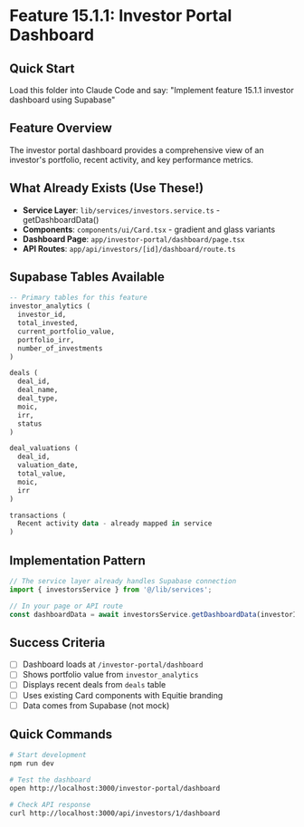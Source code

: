 # Feature 15.1.1: Investor Portal Dashboard

## Quick Start
Load this folder into Claude Code and say: "Implement feature 15.1.1 investor dashboard using Supabase"

## Feature Overview
The investor portal dashboard provides a comprehensive view of an investor's portfolio, recent activity, and key performance metrics.

## What Already Exists (Use These!)
- **Service Layer**: `lib/services/investors.service.ts` - getDashboardData()
- **Components**: `components/ui/Card.tsx` - gradient and glass variants
- **Dashboard Page**: `app/investor-portal/dashboard/page.tsx`
- **API Routes**: `app/api/investors/[id]/dashboard/route.ts`

## Supabase Tables Available
```sql
-- Primary tables for this feature
investor_analytics (
  investor_id, 
  total_invested, 
  current_portfolio_value,
  portfolio_irr,
  number_of_investments
)

deals (
  deal_id,
  deal_name, 
  deal_type,
  moic,
  irr,
  status
)

deal_valuations (
  deal_id,
  valuation_date,
  total_value,
  moic,
  irr
)

transactions (
  Recent activity data - already mapped in service
)
```

## Implementation Pattern
```typescript
// The service layer already handles Supabase connection
import { investorsService } from '@/lib/services';

// In your page or API route
const dashboardData = await investorsService.getDashboardData(investorId);
```

## Success Criteria
- [ ] Dashboard loads at `/investor-portal/dashboard`
- [ ] Shows portfolio value from `investor_analytics`
- [ ] Displays recent deals from `deals` table
- [ ] Uses existing Card components with Equitie branding
- [ ] Data comes from Supabase (not mock)

## Quick Commands
```bash
# Start development
npm run dev

# Test the dashboard
open http://localhost:3000/investor-portal/dashboard

# Check API response
curl http://localhost:3000/api/investors/1/dashboard
```